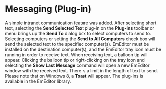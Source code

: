 # Messaging (Plug-in)

A simple intranet communication feature was added. After selecting short
text, selecting the **Send Selected Text** plug-in on the **Plug-ins** toolbar or menu brings up the **Send To** dialog
box to select computers to send to. Selecting computers or setting the **Send to All Computers** check box will send the selected text to the
specified computer(s). EmEditor must be installed on the destination
computer(s), and the EmEditor tray icon must be running in order to receive
text. When receiving text, a balloon tip will appear. Clicking the balloon tip
or right-clicking on the tray icon and selecting the **Show Last Message**
command will open a new EmEditor window with the received text. There is a limit
in the length of text to send. Please note that on Windows 8, a **Toast**
will appear. The plug-ins is available in the EmEditor library.